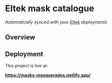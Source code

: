 # Eltek mask catalogue

*Automatically synced with your [Eltek](https://masks-masquerades.netlify.app/) deployments*


## Overview


## Deployment

This project is live at:

**https://masks-masquerades.netlify.app/**

